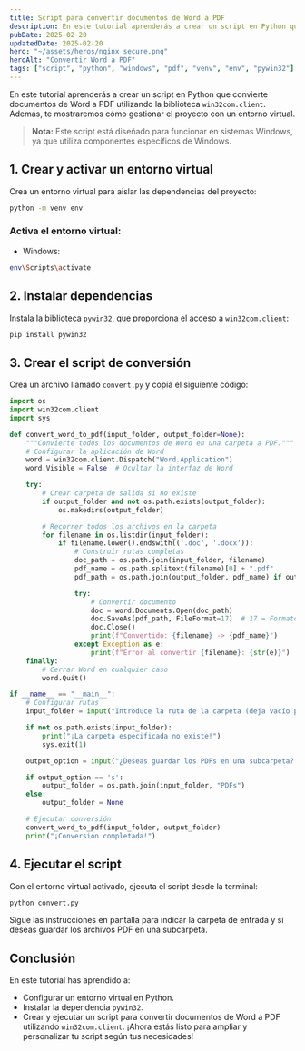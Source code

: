```yaml
---
title: Script para convertir documentos de Word a PDF
description: En este tutorial aprenderás a crear un script en Python que convierte documentos de Word a PDF utilizando la biblioteca win32com.
pubDate: 2025-02-20
updatedDate: 2025-02-20
hero: "~/assets/heros/nginx_secure.png"
heroAlt: "Convertir Word a PDF"
tags: ["script", "python", "windows", "pdf", "venv", "env", "pywin32"]
---
```

En este tutorial aprenderás a crear un script en Python que convierte documentos de Word a PDF utilizando la biblioteca `win32com.client`. Además, te mostraremos cómo gestionar el proyecto con un entorno virtual.

> **Nota:** Este script está diseñado para funcionar en sistemas Windows, ya que utiliza componentes específicos de Windows.

## 1. Crear y activar un entorno virtual

Crea un entorno virtual para aislar las dependencias del proyecto:

```bash
python -m venv env
```

### Activa el entorno virtual:
- Windows:
```bash
env\Scripts\activate
```

## 2. Instalar dependencias
Instala la biblioteca `pywin32`, que proporciona el acceso a `win32com.client`:
```bash
pip install pywin32
```

## 3. Crear el script de conversión
Crea un archivo llamado `convert.py` y copia el siguiente código:
```python
import os
import win32com.client
import sys

def convert_word_to_pdf(input_folder, output_folder=None):
    """Convierte todos los documentos de Word en una carpeta a PDF."""
    # Configurar la aplicación de Word
    word = win32com.client.Dispatch("Word.Application")
    word.Visible = False  # Ocultar la interfaz de Word

    try:
        # Crear carpeta de salida si no existe
        if output_folder and not os.path.exists(output_folder):
            os.makedirs(output_folder)

        # Recorrer todos los archivos en la carpeta
        for filename in os.listdir(input_folder):
            if filename.lower().endswith(('.doc', '.docx')):
                # Construir rutas completas
                doc_path = os.path.join(input_folder, filename)
                pdf_name = os.path.splitext(filename)[0] + ".pdf"
                pdf_path = os.path.join(output_folder, pdf_name) if output_folder else os.path.join(input_folder, pdf_name)

                try:
                    # Convertir documento
                    doc = word.Documents.Open(doc_path)
                    doc.SaveAs(pdf_path, FileFormat=17)  # 17 = Formato PDF
                    doc.Close()
                    print(f"Convertido: {filename} -> {pdf_name}")
                except Exception as e:
                    print(f"Error al convertir {filename}: {str(e)}")
    finally:
        # Cerrar Word en cualquier caso
        word.Quit()

if __name__ == "__main__":
    # Configurar rutas
    input_folder = input("Introduce la ruta de la carpeta (deja vacío para usar el directorio actual): ").strip() or os.getcwd()

    if not os.path.exists(input_folder):
        print("¡La carpeta especificada no existe!")
        sys.exit(1)

    output_option = input("¿Deseas guardar los PDFs en una subcarpeta? (s/n): ").strip().lower()

    if output_option == 's':
        output_folder = os.path.join(input_folder, "PDFs")
    else:
        output_folder = None

    # Ejecutar conversión
    convert_word_to_pdf(input_folder, output_folder)
    print("¡Conversión completada!")
```

## 4. Ejecutar el script
Con el entorno virtual activado, ejecuta el script desde la terminal:
```bash
python convert.py
```
Sigue las instrucciones en pantalla para indicar la carpeta de entrada y si deseas guardar los archivos PDF en una subcarpeta.

## Conclusión
En este tutorial has aprendido a:

- Configurar un entorno virtual en Python.
- Instalar la dependencia `pywin32`.
- Crear y ejecutar un script para convertir documentos de Word a PDF utilizando `win32com.client`.
¡Ahora estás listo para ampliar y personalizar tu script según tus necesidades!
